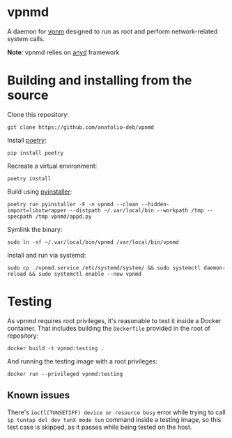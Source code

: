 # vpnmd

A daemon for [vpnm](https://github.com/anatolio-deb/vpnm) designed to run as root and perform network-related system calls.

**Note**: vpnmd relies on [anyd](https://github.com/anatolio-deb/anyd) framework

# Building and installing from the source

Clone this repository:

```
git clone https://github.com/anatolio-deb/vpnmd
```

Install [poetry](https://python-poetry.org/):

```
pip install poetry
```

Recreate a virtual environment:

```
poetry install
```

Build using [pyinstaller](https://www.pyinstaller.org/):

```
poetry run pyinstaller -F -n vpnmd --clean --hidden-import=libxtwrapper --distpath ~/.var/local/bin --workpath /tmp --specpath /tmp vpnmd/appd.py
```

Symlink the binary:

```
sudo ln -sf ~/.var/local/bin/vpnmd /var/local/bin/vpnmd
```

 Install and run via systemd:

```
sudo cp ./vpnmd.service /etc/systemd/system/ && sudo systemctl daemon-reload && sudo systemctl enable --now vpnmd
```

# Testing

As vpnmd requires root privileges, it's reasonable to test it inside a Docker container. That includes building the `Dockerfile` provided in the root of repository:

```
docker build -t vpnmd:testing .
```

And running the testing image with a root privileges:

```
docker run --privileged vpnmd:testing
```

## Known issues

There's `ioctl(TUNSETIFF) device or resource busy` error while trying to call `ip tuntap del dev tunX mode tun` command inside a testing image, so this test case is skipped, as it passes while being tested on the host.

